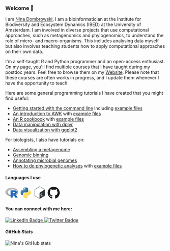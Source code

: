 ### Welcome 👋

I am [Nina Dombrowski](https://ndombrowski.github.io), I am a bioinformatician at the Institute for Biodiversity and Ecosystem Dynamics (IBED) at the University of Amsterdam. I am involved in diverse projects that use computational approaches, such as metagenomics and phylogenomics, to understand the role of micro- and macro-organisms. This includes analysing data myself but also involves teaching students how to apply computational approaches on their own data.

I'm a self-taught R and Python programmer and an open-access enthusiast. On my page, you'll find multiple courses that I have taught during my postdoc years. Feel free to browse them on my [Website](https://ndombrowski.github.io/). Please note that these courses are often works in progress, and I update them whenever I have the opportunity to teach.

Here are some general programming tutorials I have created that you might find useful:

- [Getting started with the command line](https://ndombrowski.github.io/Unix_tutorial/#sed-manipulating-files) including [example files](https://github.com/ndombrowski/Unix_tutorial)
- [An introduction to AWK](https://ndombrowski.github.io/AWK_tutorial/) with [example files](https://github.com/ndombrowski/AWK_tutorial)
- [An R cookbook](https://ndombrowski.github.io/R_cookbook) with [example files](https://github.com/ndombrowski/R_cookbook)
- [Data manipulation with dplyr](https://ndombrowski.github.io/Tidyverse_tutorial/)
- [Data visualization with ggplot2](https://github.com/ndombrowski/Ggplot_tutorial)

For biologists, I also have tutorials on:

- [Assembling a metagenome](https://ndombrowski.github.io/Assembly_tutorial/)
- [Genomic binning](https://ndombrowski.github.io/Binning_tutorial//index.html)
- [Annotating microbial genomes](https://github.com/ndombrowski/Annotation_workflow)
- [How to do phylogenetic analyses](https://ndombrowski.github.io/Phylogeny_tutorial/) with [example files](https://github.com/ndombrowski/Phylogeny_tutorial)


#### Languages I use

<div>
  <img src="https://github.com/devicons/devicon/blob/master/icons/r/r-original.svg" title="R" **alt="R" width="40" height="40"/>
  <img src="https://github.com/devicons/devicon/blob/master/icons/python/python-original.svg" title="Python" **alt="Python" width="40" height="40"/>
  <img src="https://github.com/devicons/devicon/blob/master/icons/bash/bash-plain.svg" title="Bash" **alt="Bash" width="40" height="40"/>
  <img src="https://github.com/devicons/devicon/blob/master/icons/github/github-original.svg" title="GitHub" **alt="GitHub" width="40" height="40"/>
</div>


#### You can connect with me here:

<div id="badges">
  <a href="https://www.linkedin.com/in/nina-dombrowski-nd01/">
    <img src="https://img.shields.io/badge/LinkedIn-blue?style=for-the-badge&logo=linkedin&logoColor=white" alt="LinkedIn Badge"/>
  </a>
  <a href="https://twitter.com/n_dombrowski">
    <img src="https://img.shields.io/badge/Twitter-blue?style=for-the-badge&logo=twitter&logoColor=white" alt="Twitter Badge"/>
  </a>
</div>


 
#### GitHub Stats

![Nina's GitHub stats](https://github-readme-stats.vercel.app/api?username=ndombrowski&show_icons=true&theme=buefy)

